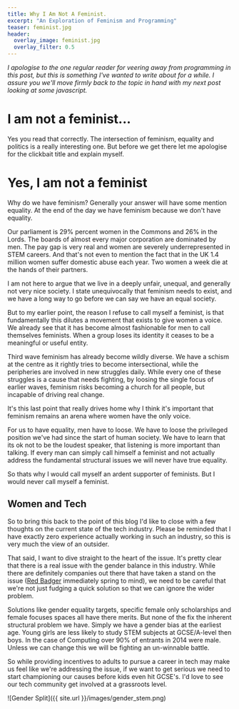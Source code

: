 ```yaml
---
title: Why I Am Not A Feminist.
excerpt: "An Exploration of Feminism and Programming"
teaser: feminist.jpg
header:
  overlay_image: feminist.jpg
  overlay_filter: 0.5
---
```

*I apologise to the one regular reader for veering away from programming in this post, but this is something I've wanted to write about for a while. I assure you we'll move firmly back to the topic in hand with my next post looking at some javascript.*   

# I am not a feminist...

Yes you read that correctly. The intersection of feminism, equality and politics is a really interesting one. But before we get there let me apologise for the clickbait title and explain myself.

# Yes, I am not a feminist

Why do we have feminism? Generally your answer will have some mention equality. At the end of the day we have feminism because we don't have equality.

Our parliament is 29% percent women in the Commons and 26% in the Lords. The boards of almost every major corporation are dominated by men. The pay gap is very real and women are severely underrepresented in STEM careers. And that's not even to mention the fact that in the UK 1.4 million women suffer domestic abuse each year. Two women a week die at the hands of their partners.

I am not here to argue that we live in a deeply unfair, unequal, and generally not very nice society. I state unequivocally that feminism needs to exist, and we have a long way to go before we can say we have an equal society.

But to my earlier point, the reason I refuse to call myself a feminist, is that fundamentally this dilutes a movement that exists to give women a voice. We already see that it has become almost fashionable for men to call themselves feminists. When a group loses its identity it ceases to be a meaningful or useful entity.

Third wave feminism has already become wildly diverse. We have a schism at the centre as it rightly tries to become intersectional, while the peripheries are involved in new struggles daily. While every one of these struggles is a cause that needs fighting, by loosing the single focus of earlier waves, feminism risks becoming a church for all people, but incapable of driving real change.

It's this last point that really drives home why I think it's important that feminism remains an arena where women have the only voice.

For us to have equality, men have to loose. We have to loose the privileged position we've had since the start of human society. We have to learn that its ok not to be the loudest speaker, that listening is more important than talking. If every man can simply call himself a feminist and not actually address the fundamental structural issues we will never have true equality.

So thats why I would call myself an ardent supporter of feminists. But I would never call myself a feminist.

## Women and Tech

So to bring this back to the point of this blog I'd like to close with a few thoughts on the current state of the tech industry. Please be reminded that I have exactly zero experience actually working in such an industry, so this is very much the view of an outsider.

That said, I want to dive straight to the heart of the issue. It's pretty clear that there is a real issue with the gender balance in this industry. While there are definitely companies out there that have taken a stand on the issue ([Red Badger](https://red-badger.com/) immediately spring to mind), we need to be careful that we're not just fudging a quick solution so that we can ignore the wider problem.

Solutions like gender equality targets, specific female only scholarships and female focuses spaces all have there merits. But none of the fix the inherent structural problem we have. Simply we have a gender bias at the earliest age. Young girls are less likely to study STEM subjects at GCSE/A-level then boys. In the case of Computing over 90% of entrants in 2014 were male. Unless we can change this we will be fighting an un-winnable battle.

So while providing incentives to adults to pursue a career in tech may make us feel like we're addressing the issue, if we want to get serious we need to start championing our causes before kids even hit GCSE's. I'd love to see our tech community get involved at a grassroots level.

![Gender Split]({{ site.url }}/images/gender_stem.png)
